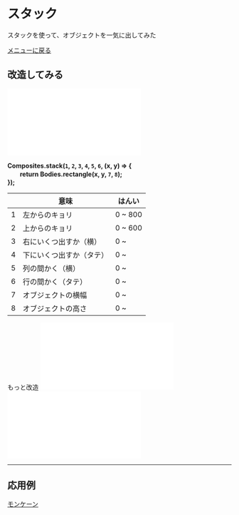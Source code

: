 # スタック

スタックを使って、オブジェクトを一気に出してみた

[メニューに戻る](index.html)


## 改造してみる

![ここから始める](stack/main.js)

**Composites.stack(`1`, `2`, `3`, `4`, `5`, `6`, (x, y) => {  
　　return Bodies.rectangle(x, y, `7`, `8`);  
});**

|| 意味 | はんい
--- | --- | --- 
1 | 左からのキョリ | 0 ~ 800
2 | 上からのキョリ | 0 ~ 600
3 | 右にいくつ出すか（横） | 0 ~ 
4 | 下にいくつ出すか（タテ） | 0 ~ 
5 | 列の間かく（横） | 0 ~ 
6 | 行の間かく（タテ） | 0 ~ 
7 | オブジェクトの横幅 | 0 ~ 
8 | オブジェクトの高さ | 0 ~ 


もっと改造
![設定](stack/setting.js)
![かべ・ゆか](stack/stage.js)

- - -

## 応用例


[モンケーン](wreckingBall/index.html)  

